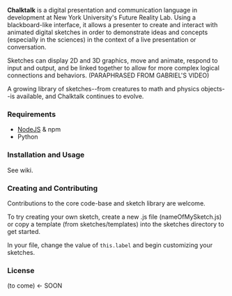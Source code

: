 **Chalktalk** is a digital presentation and communication language 
in development at New York University's Future Reality Lab.
Using a blackboard-like interface, it allows a presenter to create and interact
with animated digital sketches in order to demonstrate ideas and concepts (especially in the sciences) in the context
of a live presentation or conversation.

Sketches can display 2D and 3D graphics, move and animate, respond to input and output, and be linked together to allow for more complex logical connections and behaviors. 
(PARAPHRASED FROM GABRIEL'S VIDEO)

A growing library of sketches--from creatures to math and physics objects--is available,
and Chalktalk continues to evolve.

### Requirements
* [NodeJS](http://nodejs.org/download/) & npm
* Python

### Installation and Usage
See wiki.

### Creating and Contributing

Contributions to the core code-base and sketch library are welcome.

To try creating your own sketch, create a new .js file (nameOfMySketch.js) 
or copy a template (from sketches/templates) into the sketches directory to get started. 

In your file, change the value of `this.label` and begin customizing your sketches.

### License 
(to come) <- SOON


